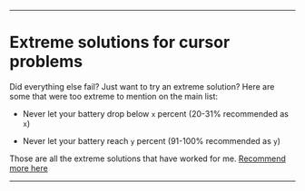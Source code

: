 
***

# Extreme solutions for cursor problems

Did everything else fail? Just want to try an extreme solution? Here are some that were too extreme to mention on the main list:

* Never let your battery drop below `x` percent (20-31% recommended as `x`)

* Never let your battery reach `y` percent (91-100% recommended as `y`)

Those are all the extreme solutions that have worked for me. [Recommend more here](https://github.com/seanpm2001/Computer-cursor-tech-support/Discussions)

***
